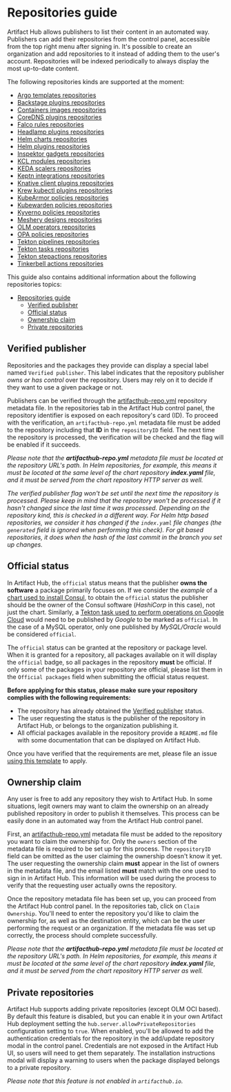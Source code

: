 # Repositories guide

Artifact Hub allows publishers to list their content in an automated way. Publishers can add their repositories from the control panel, accessible from the top right menu after signing in. It's possible to create an organization and add repositories to it instead of adding them to the user's account. Repositories will be indexed periodically to always display the most up-to-date content.

The following repositories kinds are supported at the moment:

- [Argo templates repositories](https://github.com/artifacthub/hub/blob/master/docs/argo_templates_repositories.md)
- [Backstage plugins repositories](https://github.com/artifacthub/hub/blob/master/docs/backstage_plugins_repositories.md)
- [Containers images repositories](https://github.com/artifacthub/hub/blob/master/docs/container_images_repositories.md)
- [CoreDNS plugins repositories](https://github.com/artifacthub/hub/blob/master/docs/coredns_plugins_repositories.md)
- [Falco rules repositories](https://github.com/artifacthub/hub/blob/master/docs/falco_rules_repositories.md)
- [Headlamp plugins repositories](https://github.com/artifacthub/hub/blob/master/docs/headlamp_plugins_repositories.md)
- [Helm charts repositories](https://github.com/artifacthub/hub/blob/master/docs/helm_charts_repositories.md)
- [Helm plugins repositories](https://github.com/artifacthub/hub/blob/master/docs/helm_plugins_repositories.md)
- [Inspektor gadgets repositories](https://github.com/artifacthub/hub/blob/master/docs/inspektor_gadgets_repositories.md)
- [KCL modules repositories](https://github.com/artifacthub/hub/blob/master/docs/kcl_modules_repositories.md)
- [KEDA scalers repositories](https://github.com/artifacthub/hub/blob/master/docs/keda_scalers_repositories.md)
- [Keptn integrations repositories](https://github.com/artifacthub/hub/blob/master/docs/keptn_integrations_repositories.md)
- [Knative client plugins repositories](https://github.com/artifacthub/hub/blob/master/docs/knative_client_plugins_repositories.md)
- [Krew kubectl plugins repositories](https://github.com/artifacthub/hub/blob/master/docs/krew_kubectl_plugins_repositories.md)
- [KubeArmor policies repositories](https://github.com/artifacthub/hub/blob/master/docs/kubearmor_policies_repositories.md)
- [Kubewarden policies repositories](https://github.com/artifacthub/hub/blob/master/docs/kubewarden_policies_repositories.md)
- [Kyverno policies repositories](https://github.com/artifacthub/hub/blob/master/docs/kyverno_policies_repositories.md)
- [Meshery designs repositories](https://github.com/artifacthub/hub/blob/master/docs/meshery_designs_repositories.md)
- [OLM operators repositories](https://github.com/artifacthub/hub/blob/master/docs/olm_operators_repositories.md)
- [OPA policies repositories](https://github.com/artifacthub/hub/blob/master/docs/opa_policies_repositories.md)
- [Tekton pipelines repositories](https://github.com/artifacthub/hub/blob/master/docs/tekton_pipelines_repositories.md)
- [Tekton tasks repositories](https://github.com/artifacthub/hub/blob/master/docs/tekton_tasks_repositories.md)
- [Tekton stepactions repositories](https://github.com/artifacthub/hub/blob/master/docs/tekton_stepactions_repositories.md)
- [Tinkerbell actions repositories](https://github.com/artifacthub/hub/blob/master/docs/tinkerbell_actions_repositories.md)

This guide also contains additional information about the following repositories topics:

- [Repositories guide](#repositories-guide)
  - [Verified publisher](#verified-publisher)
  - [Official status](#official-status)
  - [Ownership claim](#ownership-claim)
  - [Private repositories](#private-repositories)

## Verified publisher

Repositories and the packages they provide can display a special label named `Verified publisher`. This label indicates that the repository publisher *owns or has control* over the repository. Users may rely on it to decide if they want to use a given package or not.

Publishers can be verified through the [artifacthub-repo.yml](https://github.com/artifacthub/hub/blob/master/docs/metadata/artifacthub-repo.yml) repository metadata file. In the repositories tab in the Artifact Hub control panel, the repository identifier is exposed on each repository's card (ID). To proceed with the verification, an `artifacthub-repo.yml` metadata file must be added to the repository including that **ID** in the `repositoryID` field. The next time the repository is processed, the verification will be checked and the flag will be enabled if it succeeds.

*Please note that the **artifacthub-repo.yml** metadata file must be located at the repository URL's path. In Helm repositories, for example, this means it must be located at the same level of the chart repository **index.yaml** file, and it must be served from the chart repository HTTP server as well.*

*The verified publisher flag won't be set until the next time the repository is processed. Please keep in mind that the repository won't be processed if it hasn't changed since the last time it was processed. Depending on the repository kind, this is checked in a different way. For Helm http based repositories, we consider it has changed if the `index.yaml` file changes (the `generated` field is ignored when performing this check). For git based repositories, it does when the hash of the last commit in the branch you set up changes.*

## Official status

In Artifact Hub, the `official` status means that the publisher **owns the software** a package primarily focuses on. If we consider the *example* of a [chart used to install Consul](https://artifacthub.io/packages/helm/hashicorp/consul), to obtain the `official` status the publisher should be the owner of the Consul software (*HashiCorp* in this case), not just the chart. Similarly, a [Tekton task used to perform operations on Google Cloud](https://artifacthub.io/packages/tekton-task/tekton-catalog-tasks/gcloud) would need to be published by *Google* to be marked as `official`. In the case of a MySQL operator, only one published by *MySQL/Oracle* would be considered `official`.

The `official` status can be granted at the repository or package level. When it is granted for a repository, all packages available on it will display the `official` badge, so all packages in the repository **must** be official. If only some of the packages in your repository are official, please list them in the `Official packages` field when submitting the official status request.

**Before applying for this status, please make sure your repository complies with the following requirements:**

- The repository has already obtained the [Verified publisher](https://artifacthub.io/docs/topics/repositories/#verified-publisher) status.
- The user requesting the status is the publisher of the repository in Artifact Hub, or belongs to the organization publishing it.
- All official packages available in the repository provide a `README.md` file with some documentation that can be displayed on Artifact Hub.

Once you have verified that the requirements are met, please file an issue [using this template](https://github.com/artifacthub/hub/issues/new?assignees=&labels=official+status+request&template=official-status-request.md&title=%5BOFFICIAL%5D+Your+repository+or+project+name) to apply.

## Ownership claim

Any user is free to add any repository they wish to Artifact Hub. In some situations, legit owners may want to claim the ownership on an already published repository in order to publish it themselves. This process can be easily done in an automated way from the Artifact Hub control panel.

First, an [artifacthub-repo.yml](https://github.com/artifacthub/hub/blob/master/docs/metadata/artifacthub-repo.yml) metadata file must be added to the repository you want to claim the ownership for. Only the `owners` section of the metadata file is required to be set up for this process. The `repositoryID` field can be omitted as the user claiming the ownership doesn't know it yet. The user requesting the ownership claim **must** appear in the list of owners in the metadata file, and the email listed **must** match with the one used to sign in in Artifact Hub. This information will be used during the process to verify that the requesting user actually owns the repository.

Once the repository metadata file has been set up, you can proceed from the Artifact Hub control panel. In the repositories tab, click on `Claim Ownership`. You'll need to enter the repository you'd like to claim the ownership for, as well as the destination entity, which can be the user performing the request or an organization. If the metadata file was set up correctly, the process should complete successfully.

*Please note that the **artifacthub-repo.yml** metadata file must be located at the repository URL's path. In Helm repositories, for example, this means it must be located at the same level of the chart repository **index.yaml** file, and it must be served from the chart repository HTTP server as well.*

## Private repositories

Artifact Hub supports adding private repositories (except OLM OCI based). By default this feature is disabled, but you can enable it in your own Artifact Hub deployment setting the `hub.server.allowPrivateRepositories` configuration setting to `true`. When enabled, you'll be allowed to add the authentication credentials for the repository in the add/update repository modal in the control panel. Credentials are not exposed in the Artifact Hub UI, so users will need to get them separately. The installation instructions modal will display a warning to users when the package displayed belongs to a private repository.

*Please note that this feature is not enabled in `artifacthub.io`.*
